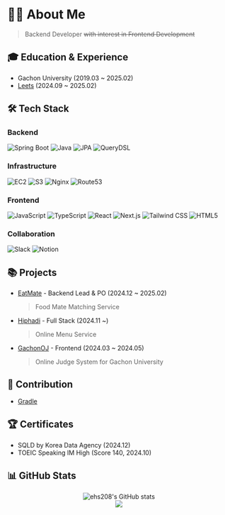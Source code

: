 # 👨‍💻 About Me
> Backend Developer ~~with interest in Frontend Development~~

## 🎓 Education & Experience
- Gachon University (2019.03 ~ 2025.02)
- [Leets](https://www.leets.land/) (2024.09 ~ 2025.02)
  
## 🛠 Tech Stack
### Backend
![Spring Boot](https://img.shields.io/badge/Spring%20Boot-6DB33F?style=flat&logo=springboot&logoColor=white)
![Java](https://img.shields.io/badge/Java-007396?style=flat&logo=java&logoColor=white)
![JPA](https://img.shields.io/badge/JPA-59666C?style=flat&logo=hibernate&logoColor=white)
![QueryDSL](https://img.shields.io/badge/QueryDSL-4479A1?style=flat&logo=query&logoColor=white)

### Infrastructure
![EC2](https://img.shields.io/badge/EC2-FF9900?style=flat&logo=amazonec2&logoColor=white)
![S3](https://img.shields.io/badge/S3-569A31?style=flat&logo=amazons3&logoColor=white)
![Nginx](https://img.shields.io/badge/Nginx-009639?style=flat&logo=nginx&logoColor=white)
![Route53](https://img.shields.io/badge/Route53-FF9900?style=flat&logo=amazonroute53&logoColor=white)

### Frontend
![JavaScript](https://img.shields.io/badge/JavaScript-F7DF1E?style=flat&logo=javascript&logoColor=black)
![TypeScript](https://img.shields.io/badge/TypeScript-3178C6?style=flat&logo=typescript&logoColor=white)
![React](https://img.shields.io/badge/React-61DAFB?style=flat&logo=react&logoColor=black)
![Next.js](https://img.shields.io/badge/Next.js-000000?style=flat&logo=next.js&logoColor=white)
![Tailwind CSS](https://img.shields.io/badge/Tailwind-06B6D4?style=flat&logo=tailwindcss&logoColor=white)
![HTML5](https://img.shields.io/badge/HTML5-E34F26?style=flat&logo=html5&logoColor=white)


### Collaboration
![Slack](https://img.shields.io/badge/Slack-4A154B?style=flat&logo=slack&logoColor=white)
![Notion](https://img.shields.io/badge/Notion-000000?style=flat&logo=notion&logoColor=white)

## 📚 Projects
- [EatMate](https://github.com/ehs208/EatMate-BE) - Backend Lead & PO (2024.12 ~ 2025.02)
  > Food Mate Matching Service
- [Hiphadi](https://github.com/ehs208/hiphadi-BE) - Full Stack (2024.11 ~)
  > Online Menu Service
- [GachonOJ](https://github.com/ehs208/GachonOJ-Frontend) - Frontend (2024.03 ~ 2024.05)
  > Online Judge System for Gachon University

## 👥 Contribution
- [Gradle](https://github.com/gradle/gradle/pull/33676#event-17890533394)

## 🏆 Certificates
- SQLD by Korea Data Agency (2024.12)
- TOEIC Speaking IM High (Score 140, 2024.10)

## 📊 GitHub Stats
<div align="center">
  <img src="https://github-readme-stats.vercel.app/api?username=ehs208&count_private=true&theme=synthwave&show_icons=true" alt="ehs208's GitHub stats" />
  <br/>
  <a href="https://hits.seeyoufarm.com">
    <img src="https://hits.seeyoufarm.com/api/count/incr/badge.svg?url=https%3A%2F%2Fgithub.com%2Fehs208&count_bg=%2321336E&title_bg=%23555555&icon=buzzfeed.svg&icon_color=%23FFFFFF&title=github&edge_flat=false"/>
  </a>
</div>

